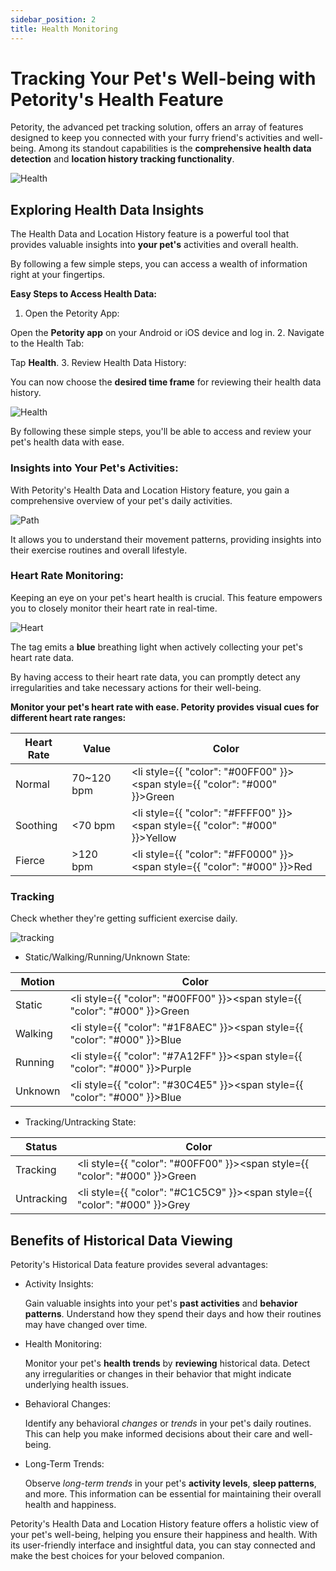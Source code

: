 ```yaml
---
sidebar_position: 2
title: Health Monitoring
---
```


# Tracking Your Pet's Well-being with Petority's Health Feature
Petority, the advanced pet tracking solution, offers an array of features designed to keep you connected with your furry friend's activities and well-being. Among its standout capabilities is the **comprehensive health data detection** and **location history tracking functionality**. 

![Health](/img/health/Health.jpg)

## Exploring Health Data Insights

The Health Data and Location History feature is a powerful tool that provides valuable insights into **your pet's** activities and overall health. 

By following a few simple steps, you can access a wealth of information right at your fingertips.

**Easy Steps to Access Health Data:**

1. Open the Petority App:
  
  Open the **Petority app** on your Android or iOS device and log in.
2. Navigate to the Health Tab:

  Tap **Health**.
3. Review Health Data History:

  You can now choose the **desired time frame** for reviewing their health data history.

  ![Health](/img/health/time.jpg)

By following these simple steps, you'll be able to access and review your pet's health data with ease.

### Insights into Your Pet's Activities:

With Petority's Health Data and Location History feature, you gain a comprehensive overview of your pet's daily activities. 

![Path](/img/health/Activities.jpg)

It allows you to understand their movement patterns, providing insights into their exercise routines and overall lifestyle.

### Heart Rate Monitoring:
Keeping an eye on your pet's heart health is crucial. This feature empowers you to closely monitor their heart rate in real-time. 

![Heart](/img/health/Heart-Rate-Indicators.jpg)

The tag emits a **blue** breathing light when actively collecting your pet's heart rate data.

By having access to their heart rate data, you can promptly detect any irregularities and take necessary actions for their well-being.

**Monitor your pet's heart rate with ease. Petority provides visual cues for different heart rate ranges:**
 
| Heart Rate   | Value   | Color   |
| ----------- | ----------- | ----------- |
|  Normal     | 70~120 bpm |  <li style={{ "color": "#00FF00" }}><span style={{ "color": "#000" }}>Green</span></li> |
| Soothing    | <70 bpm   | <li style={{ "color": "#FFFF00" }}><span style={{ "color": "#000" }}>Yellow</span></li> |
| Fierce      | >120 bpm   |  <li style={{ "color": "#FF0000" }}><span style={{ "color": "#000" }}>Red</span></li> |

### Tracking
Check whether they're getting sufficient exercise daily.

![tracking](/img/get-to-know/Tracking.jpg)

+ Static/Walking/Running/Unknown State:

| Motion| Color   |
| ----------- | ----------- |
|  Static    |  <li style={{ "color": "#00FF00" }}><span style={{ "color": "#000" }}>Green</span></li> |
| Walking |  <li style={{ "color": "#1F8AEC" }}><span style={{ "color": "#000" }}>Blue</span></li> |
| Running |  <li style={{ "color": "#7A12FF" }}><span style={{ "color": "#000" }}>Purple</span></li> |
| Unknown |  <li style={{ "color": "#30C4E5" }}><span style={{ "color": "#000" }}>Blue</span></li> |

+ Tracking/Untracking State:

| Status| Color   |
| ----------- | ----------- |
|  Tracking    |  <li style={{ "color": "#00FF00" }}><span style={{ "color": "#000" }}>Green</span></li> |
| Untracking |  <li style={{ "color": "#C1C5C9" }}><span style={{ "color": "#000" }}>Grey</span></li> |

## Benefits of Historical Data Viewing

Petority's Historical Data feature provides several advantages:

+ Activity Insights:
    
    Gain valuable insights into your pet's **past activities** and **behavior patterns**. Understand how they spend their days and how their routines may have changed over time.

+ Health Monitoring:
    
    Monitor your pet's **health trends** by **reviewing** historical data. Detect any irregularities or changes in their behavior that might indicate underlying health issues.

+ Behavioral Changes:
    
    Identify any behavioral *changes* or *trends* in your pet's daily routines. This can help you make informed decisions about their care and well-being.

+ Long-Term Trends:
    
    Observe *long-term trends* in your pet's **activity levels**, **sleep patterns**, and more. This information can be essential for maintaining their overall health and happiness.

Petority's Health Data and Location History feature offers a holistic view of your pet's well-being, helping you ensure their happiness and health. With its user-friendly interface and insightful data, you can stay connected and make the best choices for your beloved companion.

 
